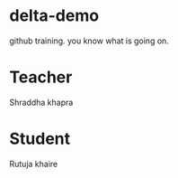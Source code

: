 # delta-demo
github training.
you know what is going on.

# Teacher 
Shraddha khapra 

# Student
Rutuja khaire